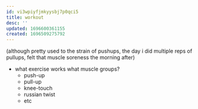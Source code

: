 ```yaml
---
id: vi3wpiyfjmkyysbj7p0qci5
title: workout
desc: ''
updated: 1696600361155
created: 1696509275792
---
```


(although pretty used to the strain of pushups, the day i did multiple reps of pullups, felt that muscle soreness the morning after)
- what exercise works what muscle groups?
  - push-up
  - pull-up
  - knee-touch
  - russian twist
  - etc